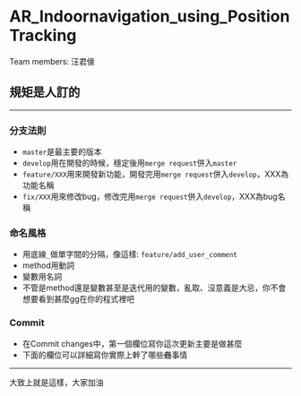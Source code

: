 # AR_Indoornavigation_using_PositionTracking
Team members: 汪君儫

## 規矩是人訂的 
--------
### 分支法則
* `master`是最主要的版本
* `develop`用在開發的時候，穩定後用`merge request`併入`master`
* `feature/XXX`用來開發新功能，開發完用`merge request`併入`develop`，XXX為功能名稱
* `fix/XXX`用來修改bug，修改完用`merge request`併入`develop`，XXX為bug名稱

### 命名風格
* 用底線`_`做單字間的分隔，像這樣:
`feature/add_user_comment`
* method用動詞
* 變數用名詞
* 不管是method還是變數甚至是迭代用的變數，亂取、沒意義是大忌，你不會想要看到甚麼gg在你的程式裡吧

### Commit
* 在Commit changes中，第一個欄位寫你這次更新主要是做甚麼
* 下面的欄位可以詳細寫你實際上幹了哪些~~蠢~~事情

-----
大致上就是這樣，大家加油
